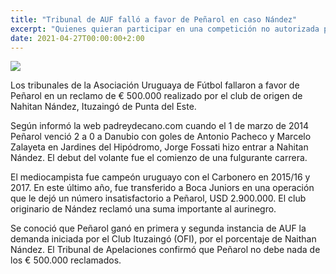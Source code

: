 ```yaml
---
title: "Tribunal de AUF falló a favor de Peñarol en caso Nández"
excerpt: "Quienes quieran participar en una competición no autorizada por la FIGC, la UEFA y la FIFA perderán su afiliación a la Federación italiana."
date: 2021-04-27T00:00:00+2:00
---
```



<img src="https://www.republica.com.uy/wp-content/uploads/2021/04/Nandez.jpg">


Los tribunales de la Asociación Uruguaya de Fútbol fallaron a favor de Peñarol en un reclamo de € 500.000 realizado por el club de origen de Nahitan Nández, Ituzaingó de Punta del Este.


Según informó la web padreydecano.com cuando el 1 de marzo de 2014 Peñarol venció 2 a 0 a Danubio con goles de Antonio Pacheco y Marcelo Zalayeta en Jardines del Hipódromo, Jorge Fossati hizo entrar a Nahitan Nández. El debut del volante fue el comienzo de una fulgurante carrera.


El mediocampista fue campeón uruguayo con el Carbonero en 2015/16 y 2017. En este último año, fue transferido a Boca Juniors en una operación que le dejó un número insatisfactorio a Peñarol, USD 2.900.000. El club originario de Nández reclamó una suma importante al aurinegro.


Se conoció que Peñarol ganó en primera y segunda instancia de AUF la demanda iniciada por el Club Ituzaingó (OFI), por el porcentaje de Naithan Nández. El Tribunal de Apelaciones confirmó que Peñarol no debe nada de los € 500.000 reclamados.


